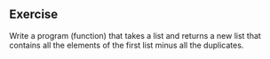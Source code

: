 ## Exercise

Write a program (function) that takes a list and returns a new list that contains all the elements of the first list
minus all the duplicates.